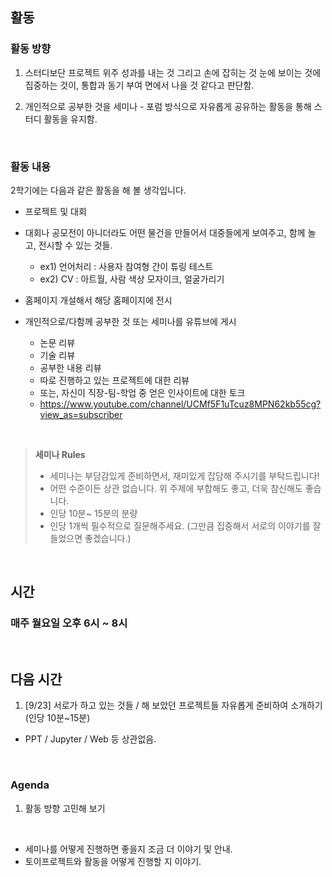 
## 활동

### 활동 방향

1. 스터디보단 프로젝트 위주 성과를 내는 것 그리고 손에 잡히는 것 눈에 보이는 것에 집중하는 것이, 통합과 동기 부여 면에서 나을 것 같다고 판단함.

2. 개인적으로 공부한 것을 세미나 - 포럼 방식으로 자유롭게 공유하는 활동을 통해 스터디 활동을 유지함.

<br>

### 활동 내용

2학기에는 다음과 같은 활동을 해 볼 생각입니다.

 - 프로젝트 및 대회

 - 대회나 공모전이 아니더라도 어떤 물건을 만들어서 대중들에게 보여주고, 함께 놀고, 전시할 수 있는 것들.
    - ex1) 언어처리 : 사용자 참여형 간이 튜링 테스트
    - ex2) CV : 아트월, 사람 색상 모자이크, 얼굴가리기

 
 - 홈페이지 개설해서 해당 홈페이지에 전시
 
 
 - 개인적으로/다함께 공부한 것 또는 세미나를 유튜브에 게시
    - 논문 리뷰
    - 기술 리뷰
    - 공부한 내용 리뷰
    - 따로 진행하고 있는 프로젝트에 대한 리뷰
    - 또는, 자신이 직장-팀-학업 중 얻은 인사이트에 대한 토크
    - https://www.youtube.com/channel/UCMf5F1uTcuz8MPN62kb55cg?view_as=subscriber
    
<br>

> **세미나 Rules**
> - 세미나는 부담감있게 준비하면서, 재미있게 잡담해 주시기를 부탁드립니다!
> - 어떤 수준이든 상관 없습니다. 위 주제에 부합해도 좋고, 더욱 참신해도 좋습니다.
> - 인당 10분~ 15분의 분량
> - 인당 1개씩 필수적으로 질문해주세요. (그만큼 집중해서 서로의 이야기를 잘 들었으면 좋겠습니다.)

<br>

## 시간

### 매주 월요일 오후 6시 ~ 8시

<br>

## 다음 시간

1. [9/23] 서로가 하고 있는 것들 / 해 보았던 프로젝트들 자유롭게 준비하여 소개하기 (인당 10분~15분)
- PPT / Jupyter / Web 등 상관없음.

<br>

### Agenda

1. 활동 방향 고민해 보기

<br>

- 세미나를 어떻게 진행하면 좋을지 조금 더 이야기 및 안내.
- 토이프로젝트와 활동을 어떻게 진행할 지 이야기.


